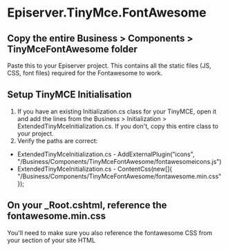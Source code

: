 # Episerver.TinyMce.FontAwesome

## Copy the entire Business > Components > TinyMceFontAwesome folder
Paste this to your Episerver project. This contains all the static files (JS, CSS, font files) required for the Fontawesome to work.

## Setup TinyMCE Initialisation
1. If you have an existing Initialization.cs class for your TinyMCE, open it and add the lines from the Business > Initialization > ExtendedTinyMceInitialization.cs. If you don't, copy this entire class to your project.
2. Verify the paths are correct:
- ExtendedTinyMceInitialization.cs - AddExternalPlugin("icons", "/Business/Components/TinyMceFontAwesome/fontawesomeicons.js")
- ExtendedTinyMceInitialization.cs - ContentCss(new[]{ "/Business/Components/TinyMceFontAwesome/fontawesome.min.css" });

## On your _Root.cshtml, reference the fontawesome.min.css
You'll need to make sure you also reference the fontawesome CSS from your <head> section of your site HTML


